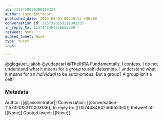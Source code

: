 ```yaml
---
id: 1157450900388110337
author: jasonintrator
published_date: 2019-08-03 00:39:33 +00:00
conversation_id: 1157320153111003136
in_reply_to: 1157448464256655360
retweet: None
quoted_tweet: None
type: tweet
tags:

---
```


@glogauer_jakob @yudapearl @TheIHRA Fundamentally, I confess, I do not understand what it means for a *group* to self-determine. I understand what it means for an *individual* to be autonomous. But a group? A group isn't a self!

### Metadata

Author: [[@jasonintrator]]
Conversation: [[conversation-1157320153111003136]]
In reply to: [[1157448464256655360]]
Retweet of: [[None]]
Quoted tweet: [[None]]
